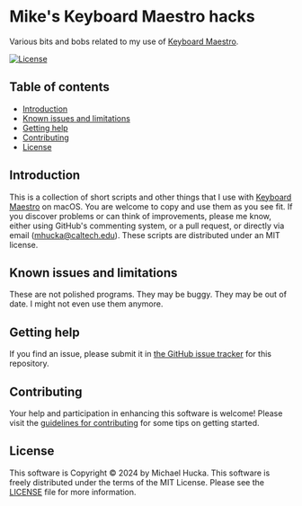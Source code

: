 # Mike's Keyboard Maestro hacks

Various bits and bobs related to my use of [Keyboard Maestro](https://www.keyboardmaestro.com/main/).

[![License](https://img.shields.io/badge/License-MIT-lightgrey.svg?style=flat-square)](https://github.com/mhucka/keyboard-maestro-hacks/blob/main/LICENSE)


## Table of contents

* [Introduction](#introduction)
* [Known issues and limitations](#known-issues-and-limitations)
* [Getting help](#getting-help)
* [Contributing](#contributing)
* [License](#license)


## Introduction

This is a collection of short scripts and other things that I use with [Keyboard Maestro](https://www.keyboardmaestro.com/main/) on macOS. You are welcome to copy and use them as you see fit.  If you discover problems or can think of improvements, please me know, either using GitHub's commenting system, or a pull request, or directly via email ([mhucka@caltech.edu](mhucka@caltech.edu)).  These scripts are distributed under an MIT license.


## Known issues and limitations

These are not polished programs. They may be buggy. They may be out of date. I might not even use them anymore.


## Getting help

If you find an issue, please submit it in [the GitHub issue tracker](https://github.com/mhucka/keyboard-maestro-hacks/issues) for this repository.


## Contributing

Your help and participation in enhancing this software is welcome!  Please visit the [guidelines for contributing](https://github.com/mhucka/keyboard-maestro-hacks/blob/main/CONTRIBUTING.md) for some tips on getting started.


## License

This software is Copyright © 2024 by Michael Hucka.  This software is freely distributed under the terms of the MIT License.  Please see the [LICENSE](LICENSE) file for more information.
